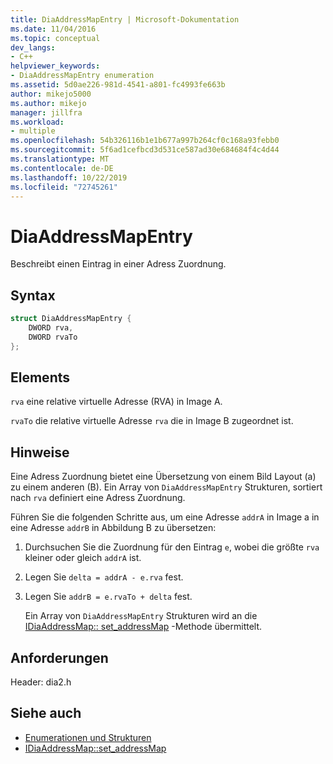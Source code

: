 ```yaml
---
title: DiaAddressMapEntry | Microsoft-Dokumentation
ms.date: 11/04/2016
ms.topic: conceptual
dev_langs:
- C++
helpviewer_keywords:
- DiaAddressMapEntry enumeration
ms.assetid: 5d0ae226-981d-4541-a801-fc4993fe663b
author: mikejo5000
ms.author: mikejo
manager: jillfra
ms.workload:
- multiple
ms.openlocfilehash: 54b326116b1e1b677a997b264cf0c168a93febb0
ms.sourcegitcommit: 5f6ad1cefbcd3d531ce587ad30e684684f4c4d44
ms.translationtype: MT
ms.contentlocale: de-DE
ms.lasthandoff: 10/22/2019
ms.locfileid: "72745261"
---
```

# <a name="diaaddressmapentry"></a>DiaAddressMapEntry
Beschreibt einen Eintrag in einer Adress Zuordnung.

## <a name="syntax"></a>Syntax

```C++
struct DiaAddressMapEntry {
    DWORD rva,
    DWORD rvaTo
};
```

## <a name="elements"></a>Elements
`rva` eine relative virtuelle Adresse (RVA) in Image A.

`rvaTo` die relative virtuelle Adresse `rva` die in Image B zugeordnet ist.

## <a name="remarks"></a>Hinweise
Eine Adress Zuordnung bietet eine Übersetzung von einem Bild Layout (a) zu einem anderen (B). Ein Array von `DiaAddressMapEntry` Strukturen, sortiert nach `rva` definiert eine Adress Zuordnung.

Führen Sie die folgenden Schritte aus, um eine Adresse `addrA` in Image a in eine Adresse `addrB` in Abbildung B zu übersetzen:

1. Durchsuchen Sie die Zuordnung für den Eintrag `e`, wobei die größte `rva` kleiner oder gleich `addrA` ist.

2. Legen Sie `delta = addrA - e.rva` fest.

3. Legen Sie `addrB = e.rvaTo + delta` fest.

    Ein Array von `DiaAddressMapEntry` Strukturen wird an die [IDiaAddressMap:: set_addressMap](../../debugger/debug-interface-access/idiaaddressmap-set-addressmap.md) -Methode übermittelt.

## <a name="requirements"></a>Anforderungen
Header: dia2.h

## <a name="see-also"></a>Siehe auch
- [Enumerationen und Strukturen](../../debugger/debug-interface-access/enumerations-and-structures.md)
- [IDiaAddressMap::set_addressMap](../../debugger/debug-interface-access/idiaaddressmap-set-addressmap.md)
